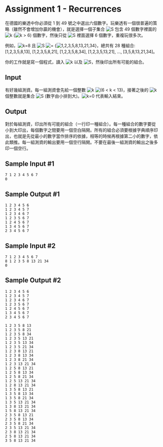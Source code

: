 # Assignment 1 - Recurrences

在德國的樂透中你必須從 1 到 49 號之中選出六個數字。玩樂透有一個很普遍的策略（雖然不會增加你贏的機會），就是選擇一個子集合 ![S](https://render.githubusercontent.com/render/math?math=S) 包含 49 個數字裡面的 ![k](https://render.githubusercontent.com/render/math?math=k) (![k > 6](https://render.githubusercontent.com/render/math?math=k%20%3E%206)) 個數字，然後只從 ![S](https://render.githubusercontent.com/render/math?math=S) 裡面選擇 6 個數字，重複玩很多次。

例如，![k=8](https://render.githubusercontent.com/render/math?math=k=8) 且 ![S](https://render.githubusercontent.com/render/math?math=S) ![=](https://render.githubusercontent.com/render/math?math==) {![1,2,3,5,8,13,21,34](https://render.githubusercontent.com/render/math?math=1,2,3,5,8,13,21,34)}，總共有 28 種組合: [1,2,3,5,8,13], [1,2,3,5,8,21], [1,2,3,5,8,34], [1,2,3,5,13,21], ..., [3,5,8,13,21,34]。

你的工作就是寫一個程式，讀入 ![k](https://render.githubusercontent.com/render/math?math=k) 以及 ![S](https://render.githubusercontent.com/render/math?math=S)，然後印出所有可能的組合。

## Input

有好幾組測資。每一組測資會先給一個整數 ![k](https://render.githubusercontent.com/render/math?math=k) ![(6 < k < 13)](https://render.githubusercontent.com/render/math?math=(6%20%3C%20k%20%3C%2013))，接著之後的 ![k](https://render.githubusercontent.com/render/math?math=k) 個整數就是集合 ![S](https://render.githubusercontent.com/render/math?math=S) (數字由小排到大)。![k=0](https://render.githubusercontent.com/render/math?math=k=0) 代表輸入結束。

## Output

對於每組測資，印出所有可能的組合（一行印一種組合）。每一種組合的數字要從小到大印出，每個數字之間要用一個空白隔開。所有的組合必須要根據字典順序印出，也就是先從最小的數字當作排序的依據，相等的時候再根據第二小的數字，依此類推。每一組測資的輸出要用一個空行隔開。不要在最後一組測資的輸出之後多印一個空行。

## Sample Input #1

```
7 1 2 3 4 5 6 7
0
```

## Sample Output #1

```
1 2 3 4 5 6
1 2 3 4 5 7
1 2 3 4 6 7
1 2 3 5 6 7
1 2 4 5 6 7
1 3 4 5 6 7
2 3 4 5 6 7
```

## Sample Input #2

```
7 1 2 3 4 5 6 7
8 1 2 3 5 8 13 21 34
0
```

## Sample Output #2

```
1 2 3 4 5 6
1 2 3 4 5 7
1 2 3 4 6 7
1 2 3 5 6 7
1 2 4 5 6 7
1 3 4 5 6 7
2 3 4 5 6 7

1 2 3 5 8 13
1 2 3 5 8 21
1 2 3 5 8 34
1 2 3 5 13 21
1 2 3 5 13 34
1 2 3 5 21 34
1 2 3 8 13 21
1 2 3 8 13 34
1 2 3 8 21 34
1 2 3 13 21 34
1 2 5 8 13 21
1 2 5 8 13 34
1 2 5 8 21 34
1 2 5 13 21 34
1 2 8 13 21 34
1 3 5 8 13 21
1 3 5 8 13 34
1 3 5 8 21 34
1 3 5 13 21 34
1 3 8 13 21 34
1 5 8 13 21 34
2 3 5 8 13 21
2 3 5 8 13 34
2 3 5 8 21 34
2 3 5 13 21 34
2 3 8 13 21 34
2 5 8 13 21 34
3 5 8 13 21 34
```
